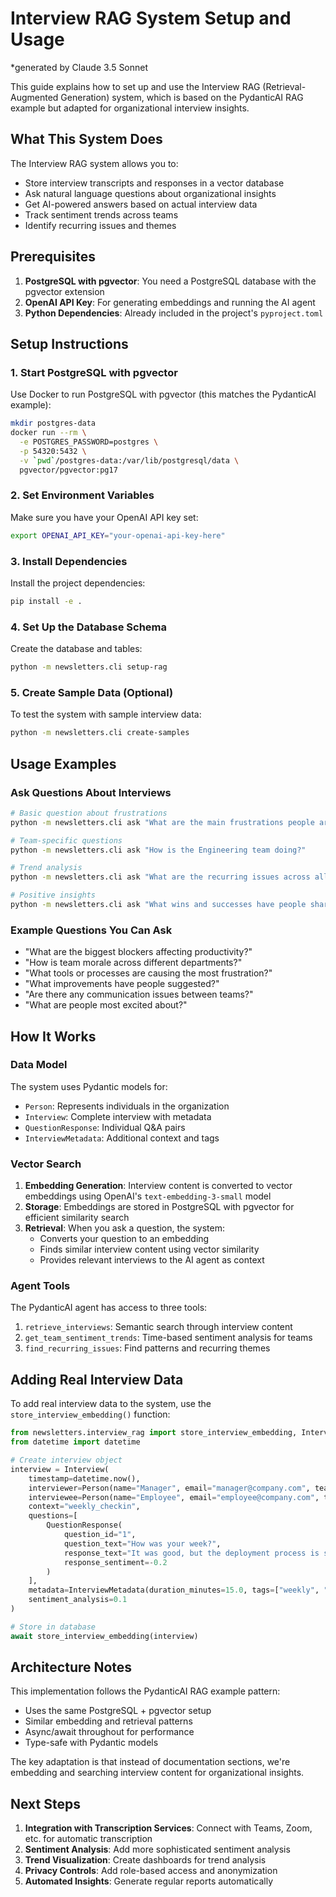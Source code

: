 # Interview RAG System Setup and Usage
*generated by Claude 3.5 Sonnet

This guide explains how to set up and use the Interview RAG (Retrieval-Augmented Generation) system, which is based on the PydanticAI RAG example but adapted for organizational interview insights.

## What This System Does

The Interview RAG system allows you to:
- Store interview transcripts and responses in a vector database
- Ask natural language questions about organizational insights
- Get AI-powered answers based on actual interview data
- Track sentiment trends across teams
- Identify recurring issues and themes

## Prerequisites

1. **PostgreSQL with pgvector**: You need a PostgreSQL database with the pgvector extension
2. **OpenAI API Key**: For generating embeddings and running the AI agent
3. **Python Dependencies**: Already included in the project's `pyproject.toml`

## Setup Instructions

### 1. Start PostgreSQL with pgvector

Use Docker to run PostgreSQL with pgvector (this matches the PydanticAI example):

```bash
mkdir postgres-data
docker run --rm \
  -e POSTGRES_PASSWORD=postgres \
  -p 54320:5432 \
  -v `pwd`/postgres-data:/var/lib/postgresql/data \
  pgvector/pgvector:pg17
```

### 2. Set Environment Variables

Make sure you have your OpenAI API key set:

```bash
export OPENAI_API_KEY="your-openai-api-key-here"
```

### 3. Install Dependencies

Install the project dependencies:

```bash
pip install -e .
```

### 4. Set Up the Database Schema

Create the database and tables:

```bash
python -m newsletters.cli setup-rag
```

### 5. Create Sample Data (Optional)

To test the system with sample interview data:

```bash
python -m newsletters.cli create-samples
```

## Usage Examples

### Ask Questions About Interviews

```bash
# Basic question about frustrations
python -m newsletters.cli ask "What are the main frustrations people are experiencing?"

# Team-specific questions
python -m newsletters.cli ask "How is the Engineering team doing?"

# Trend analysis
python -m newsletters.cli ask "What are the recurring issues across all teams?"

# Positive insights
python -m newsletters.cli ask "What wins and successes have people shared recently?"
```

### Example Questions You Can Ask

- "What are the biggest blockers affecting productivity?"
- "How is team morale across different departments?"
- "What tools or processes are causing the most frustration?"
- "What improvements have people suggested?"
- "Are there any communication issues between teams?"
- "What are people most excited about?"

## How It Works

### Data Model

The system uses Pydantic models for:
- `Person`: Represents individuals in the organization
- `Interview`: Complete interview with metadata
- `QuestionResponse`: Individual Q&A pairs
- `InterviewMetadata`: Additional context and tags

### Vector Search

1. **Embedding Generation**: Interview content is converted to vector embeddings using OpenAI's `text-embedding-3-small` model
2. **Storage**: Embeddings are stored in PostgreSQL with pgvector for efficient similarity search
3. **Retrieval**: When you ask a question, the system:
   - Converts your question to an embedding
   - Finds similar interview content using vector similarity
   - Provides relevant interviews to the AI agent as context

### Agent Tools

The PydanticAI agent has access to three tools:
1. `retrieve_interviews`: Semantic search through interview content
2. `get_team_sentiment_trends`: Time-based sentiment analysis for teams
3. `find_recurring_issues`: Find patterns and recurring themes

## Adding Real Interview Data

To add real interview data to the system, use the `store_interview_embedding()` function:

```python
from newsletters.interview_rag import store_interview_embedding, Interview, Person, QuestionResponse, InterviewMetadata
from datetime import datetime

# Create interview object
interview = Interview(
    timestamp=datetime.now(),
    interviewer=Person(name="Manager", email="manager@company.com", team="Leadership", role="Manager"),
    interviewee=Person(name="Employee", email="employee@company.com", team="Engineering", role="Developer"),
    context="weekly_checkin",
    questions=[
        QuestionResponse(
            question_id="1",
            question_text="How was your week?",
            response_text="It was good, but the deployment process is still causing delays.",
            response_sentiment=-0.2
        )
    ],
    metadata=InterviewMetadata(duration_minutes=15.0, tags=["weekly", "checkin"]),
    sentiment_analysis=0.1
)

# Store in database
await store_interview_embedding(interview)
```

## Architecture Notes

This implementation follows the PydanticAI RAG example pattern:
- Uses the same PostgreSQL + pgvector setup
- Similar embedding and retrieval patterns
- Async/await throughout for performance
- Type-safe with Pydantic models

The key adaptation is that instead of documentation sections, we're embedding and searching interview content for organizational insights.

## Next Steps

1. **Integration with Transcription Services**: Connect with Teams, Zoom, etc. for automatic transcription
2. **Sentiment Analysis**: Add more sophisticated sentiment analysis
3. **Trend Visualization**: Create dashboards for trend analysis
4. **Privacy Controls**: Add role-based access and anonymization
5. **Automated Insights**: Generate regular reports automatically
